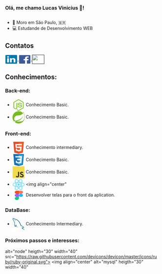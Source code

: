 ### Olá, me chamo Lucas Vinicius 👋!

## 

- :checkered_flag: Moro em São Paulo, :brazil:
- :computer: Estudande de Desenvolvimento WEB

## Contatos

<a href="" target="_blank">
<img align="center" alt="" height="30" width="40" target="_blank" src="https://raw.githubusercontent.com/devicons/devicon/master/icons/linkedin/linkedin-original.svg">
</a>

<a href="" target="_blank">
<img align="center" alt="" height="30" width="40" target="_blank" src="https://raw.githubusercontent.com/devicons/devicon/master/icons/facebook/facebook-original.svg">
</a>

<a href="" target="_blank">
<img align="center" alt="" height="30" width="40" target="_blank" src="https://upload.wikimedia.org/wikipedia/commons/thumb/5/58/Instagram-Icon.png/600px-Instagram-Icon.png">
</a>

## Conhecimentos:

### Back-end:

- <img align="center" alt="Java" heigth="30" width="40"  src="https://raw.githubusercontent.com/devicons/devicon/master/icons/nodejs/nodejs-original.svg"> Conhecimento Basic.
- <img align="center" alt="Spring" heigth="30" width="40" src="https://raw.githubusercontent.com/devicons/devicon/master/icons/spring/spring-original.svg"> Conhecimento Basic.

### Front-end:

- <img align="center" alt="HTML" heigth="30" width="40" src="https://raw.githubusercontent.com/devicons/devicon/master/icons/html5/html5-original.svg"> Conhecimento intermediary.
- <img align="center" alt="CSS" heigth="30" width="40" src="https://raw.githubusercontent.com/devicons/devicon/master/icons/css3/css3-original.svg"> Conhecimento Basic.
- <img align="center" alt="Js" heigth="28" width="40" src="https://raw.githubusercontent.com/devicons/devicon/master/icons/javascript/javascript-original.svg"> Conhecimento Basic.
- <img align="center" alt="react" heigth="30" width="40" src="https://raw.githubusercontent.com/devicons/devicon/master/icons/react/react-original.svg"> <img align="center" 
- <img align="center" alt="figma" height="30" width="40" src="https://raw.githubusercontent.com/devicons/devicon/master/icons/figma/figma-original.svg"> Desenvolver telas para o front da aplication.

### DataBase:

- <img align="center" alt="mysql" heigth="30" width="40" src="https://raw.githubusercontent.com/devicons/devicon/master/icons/mysql/mysql-original.svg"> Conhecimento Intermediary.


### Próximos passos e interesses:

alt="node" heigth="30" width="40" src="https://raw.githubusercontent.com/devicons/devicon/master/icons/ruby/ruby-original.svg"> <img align="center" alt="mysql" heigth="30" width="40" 
